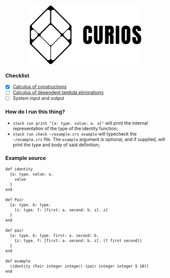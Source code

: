<p align="center">
  <img width="350" height="183" src="https://github.com/valmirjunior0088/curios/raw/master/logo.png">
</p>

### Checklist

- [x] [Calculus of constructions](https://www.microsoft.com/en-us/research/wp-content/uploads/1997/01/henk.pdf)
- [ ] [Calculus of dependent lambda eliminations](https://github.com/astump/cedille-core-spec/blob/master/spec.pdf)
- [ ] System input and output

### How do I run this thing?

- `stack run print "[a: type. value: a. a]"` will print the internal representation of the type of the identity function;
- `stack run check ~/example.crs example` will typecheck the `~/example.crs` file. The `example` argument is optional, and if supplied, will print the type and body of said definition;

### Example source

```
def identity
  {a: type. value: a.
    value
  }
end

def Pair
  {a: type. b: type.
    [z: type. f: [first: a. second: b. z]. z]
  }
end

def pair
  {a: type. b: type. first: a. second: b.
    {z: type. f: [first: a. second: b. z]. (f first second)}
  }
end

def example
  (identity (Pair integer integer) (pair integer integer 5 10))
end
```
